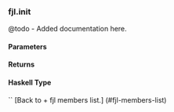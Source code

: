 ### fjl.init
@todo - Added documentation here.

#### Parameters

#### Returns
 
#### Haskell Type
``
[Back to  + fjl members list.]
(#fjl-members-list)
